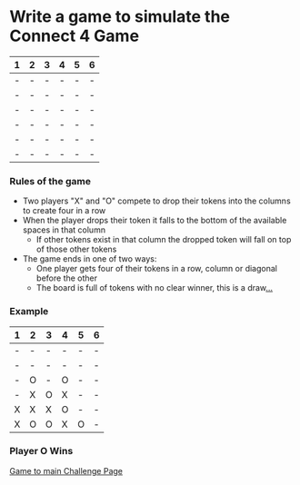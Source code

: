 # Write a game to simulate the Connect 4 Game

| 1 | 2 | 3 | 4 | 5 | 6 |
|---|---|---|---|---|---|
| - | - | - | - | - | - |
| - | - | - | - | - | - |
| - | - | - | - | - | - |
| - | - | - | - | - | - |
| - | - | - | - | - | - |
| - | - | - | - | - | - |


### Rules of the game

- Two players "X" and "O" compete to drop their tokens into the columns to create four in a row
- When the player drops their token it falls to the bottom of the available spaces in that column
  - If other tokens exist in that column the dropped token will fall on top of those other tokens 
- The game ends in one of two ways:
  - One player gets four of their tokens in a row, column or diagonal before the other
  - The board is full of tokens with no clear winner, this is a draw[...](PSGameSolution.md)
 
### Example

| 1 | 2 | 3 | 4 | 5 | 6 |
|---|---|---|---|---|---|
| - | - | - | - | - | - |
| - | - | - | - | - | - |
| - | O | - | O | - | - |
| - | X | O | X | - | - |
| X | X | X | O | - | - |
| X | O | O | X | O | - |

### Player O Wins

[Game to main Challenge Page](PSADProjectHeading.MD)

